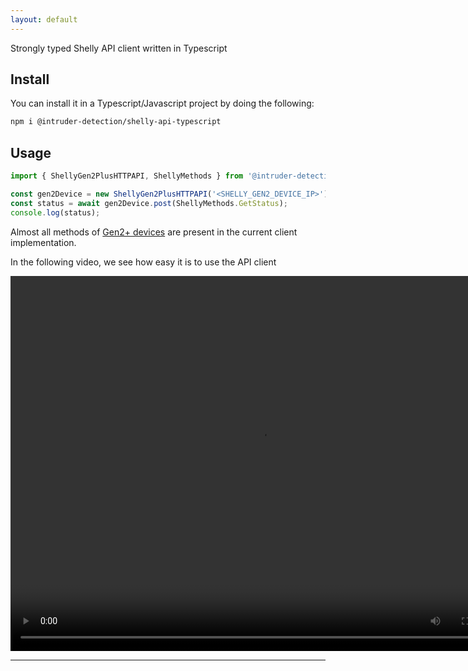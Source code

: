```yaml
---
layout: default
---
```


Strongly typed Shelly API client written in Typescript

## Install

You can install it in a Typescript/Javascript project by doing the following:

```bash
npm i @intruder-detection/shelly-api-typescript
```

## Usage

```ts
import { ShellyGen2PlusHTTPAPI, ShellyMethods } from '@intruder-detection/shelly-api-typescript';

const gen2Device = new ShellyGen2PlusHTTPAPI('<SHELLY_GEN2_DEVICE_IP>');
const status = await gen2Device.post(ShellyMethods.GetStatus);
console.log(status);
```

Almost all methods of [Gen2+ devices](https://shelly-api-docs.shelly.cloud/gen2/) are present in the current client implementation.

In the following video, we see how easy it is to use the API client 

<video src="converted_file.mp4" width="800" height="600"  controls ></video>

---

